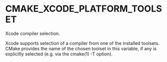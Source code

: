   

# CMAKE_XCODE_PLATFORM_TOOLSET  
Xcode compiler selection.  

Xcode supports selection of a compiler from one of the installed
toolsets.  CMake provides the name of the chosen toolset in this
variable, if any is explicitly selected (e.g.  via the cmake(1)
-T option).  

